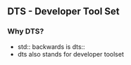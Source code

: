 ## DTS - Developer Tool Set

### Why DTS? 

- std:: backwards is dts:: 
- dts also stands for developer toolset
